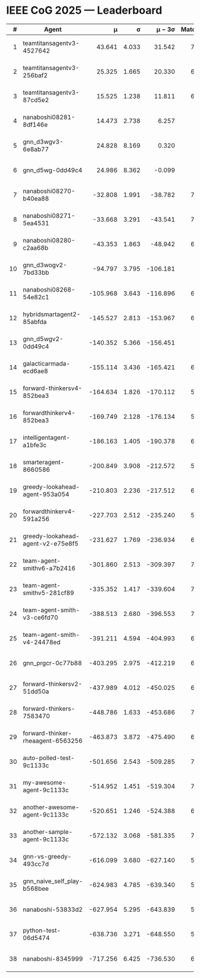 # IEEE CoG 2025 — Leaderboard

| # | Agent | μ | σ | μ − 3σ | Matches | Updated |
|---:|---|---:|---:|---:|---:|---|
| 1 | teamtitansagentv3-4527642 | 43.641 | 4.033 | 31.542 | 7496 | 2025-08-30 12:25 |
| 2 | teamtitansagentv3-256baf2 | 25.325 | 1.665 | 20.330 | 6916 | 2025-08-30 12:25 |
| 3 | teamtitansagentv3-87cd5e2 | 15.525 | 1.238 | 11.811 | 6660 | 2025-08-30 12:25 |
| 4 | nanaboshi08281-8df146e | 14.473 | 2.738 | 6.257 | 276 | 2025-08-30 12:25 |
| 5 | gnn_d3wgv3-6e8ab77 | 24.828 | 8.169 | 0.320 | 138 | 2025-08-30 12:25 |
| 6 | gnn_d5wg-0dd49c4 | 24.986 | 8.362 | -0.099 | 120 | 2025-08-30 12:25 |
| 7 | nanaboshi08270-b40ea88 | -32.808 | 1.991 | -38.782 | 7180 | 2025-08-30 12:25 |
| 8 | nanaboshi08271-5ea4531 | -33.668 | 3.291 | -43.541 | 7158 | 2025-08-30 12:25 |
| 9 | nanaboshi08280-c2aa68b | -43.353 | 1.863 | -48.942 | 6538 | 2025-08-30 12:25 |
| 10 | gnn_d3wogv2-7bd33bb | -94.797 | 3.795 | -106.181 | 274 | 2025-08-30 12:25 |
| 11 | nanaboshi08268-54e82c1 | -105.968 | 3.643 | -116.896 | 6620 | 2025-08-30 12:25 |
| 12 | hybridsmartagent2-85abfda | -145.527 | 2.813 | -153.967 | 6108 | 2025-08-30 12:25 |
| 13 | gnn_d5wgv2-0dd49c4 | -140.352 | 5.366 | -156.451 | 226 | 2025-08-30 12:25 |
| 14 | galacticarmada-ecd6ae8 | -155.114 | 3.436 | -165.421 | 6620 | 2025-08-30 12:25 |
| 15 | forward-thinkersv4-852bea3 | -164.634 | 1.826 | -170.112 | 5685 | 2025-08-30 12:25 |
| 16 | forwardthinkerv4-852bea3 | -169.749 | 2.128 | -176.134 | 5932 | 2025-08-30 12:25 |
| 17 | intelligentagent-a1bfe3c | -186.163 | 1.405 | -190.378 | 6045 | 2025-08-30 12:25 |
| 18 | smarteragent-8660586 | -200.849 | 3.908 | -212.572 | 5604 | 2025-08-30 12:25 |
| 19 | greedy-lookahead-agent-953a054 | -210.803 | 2.236 | -217.512 | 6444 | 2025-08-30 12:25 |
| 20 | forwardthinkerv4-591a256 | -227.703 | 2.512 | -235.240 | 5950 | 2025-08-30 12:25 |
| 21 | greedy-lookahead-agent-v2-e75e8f5 | -231.627 | 1.769 | -236.934 | 6976 | 2025-08-30 12:25 |
| 22 | team-agent-smithv6-a7b2416 | -301.860 | 2.513 | -309.397 | 7320 | 2025-08-30 12:25 |
| 23 | team-agent-smithv5-281cf89 | -335.352 | 1.417 | -339.604 | 7440 | 2025-08-30 12:25 |
| 24 | team-agent-smith-v3-ce6fd70 | -388.513 | 2.680 | -396.553 | 7978 | 2025-08-30 12:25 |
| 25 | team-agent-smith-v4-24478ed | -391.211 | 4.594 | -404.993 | 6838 | 2025-08-30 12:25 |
| 26 | gnn_prgcr-0c77b88 | -403.295 | 2.975 | -412.219 | 6510 | 2025-08-30 12:25 |
| 27 | forward-thinkersv2-51dd50a | -437.989 | 4.012 | -450.025 | 6448 | 2025-08-30 12:25 |
| 28 | forward-thinkers-7583470 | -448.786 | 1.633 | -453.686 | 7160 | 2025-08-30 12:25 |
| 29 | forward-thinker-rheaagent-6563256 | -463.873 | 3.872 | -475.490 | 6128 | 2025-08-30 12:25 |
| 30 | auto-polled-test-9c1133c | -501.656 | 2.543 | -509.285 | 7100 | 2025-08-30 12:25 |
| 31 | my-awesome-agent-9c1133c | -514.952 | 1.451 | -519.304 | 7060 | 2025-08-30 12:25 |
| 32 | another-awesome-agent-9c1133c | -520.651 | 1.246 | -524.388 | 6740 | 2025-08-30 12:25 |
| 33 | another-sample-agent-9c1133c | -572.132 | 3.068 | -581.335 | 7320 | 2025-08-30 12:25 |
| 34 | gnn-vs-greedy-493cc7d | -616.099 | 3.680 | -627.140 | 5740 | 2025-08-30 12:25 |
| 35 | gnn_naive_self_play-b568bee | -624.983 | 4.785 | -639.340 | 5900 | 2025-08-30 12:25 |
| 36 | nanaboshi-53833d2 | -627.954 | 5.295 | -643.839 | 5160 | 2025-08-30 12:25 |
| 37 | python-test-06d5474 | -638.736 | 3.271 | -648.550 | 5920 | 2025-08-30 12:25 |
| 38 | nanaboshi-8345999 | -717.256 | 6.425 | -736.530 | 6190 | 2025-08-30 12:25 |

